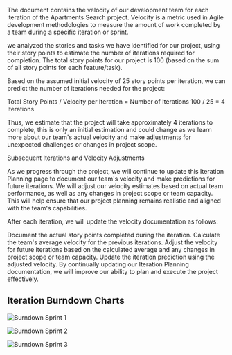 The document contains the velocity of our development team for each iteration of the Apartments Search project. Velocity is a metric used in Agile development methodologies to measure the amount of work completed by a team during a specific iteration or sprint.

we analyzed the stories and tasks we have identified for our project, using their story points to estimate the number of iterations required for completion. The total story points for our project is 100 (based on the sum of all story points for each feature/task).

Based on the assumed initial velocity of 25 story points per iteration, we can predict the number of iterations needed for the project:

Total Story Points / Velocity per Iteration = Number of Iterations 100 / 25 = 4 Iterations

Thus, we estimate that the project will take approximately 4 iterations to complete, this is only an initial estimation and could change as we learn more about our team's actual velocity and make adjustments for unexpected challenges or changes in project scope.

Subsequent Iterations and Velocity Adjustments

As we progress through the project, we will continue to update this Iteration Planning page to document our team's velocity and make predictions for future iterations. We will adjust our velocity estimates based on actual team performance, as well as any changes in project scope or team capacity. This will help ensure that our project planning remains realistic and aligned with the team's capabilities.

After each iteration, we will update the velocity documentation as follows:

Document the actual story points completed during the iteration. Calculate the team's average velocity for the previous iterations. Adjust the velocity for future iterations based on the calculated average and any changes in project scope or team capacity. Update the iteration prediction using the adjusted velocity. By continually updating our Iteration Planning documentation, we will improve our ability to plan and execute the project effectively.


## Iteration Burndown Charts

![Burndown Sprint 1](https://github.com/CSCI-5828-Foundations-Sftware-Engr/ApartmentFinderUI/tree/main/documentation/images/burnup_report_sprint1_issues_.png)

![Burndown Sprint 2](https://github.com/CSCI-5828-Foundations-Sftware-Engr/ApartmentFinderUI/tree/main/documentation/images/burnup_report_sprint2_issues_.png)

![Burndown Sprint 3](https://github.com/CSCI-5828-Foundations-Sftware-Engr/ApartmentFinderUI/tree/main/documentation/images/burnup_report_sprint3_issues_.png)